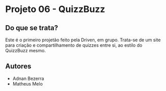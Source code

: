 # Projeto 06 - QuizzBuzz

## Do que se trata?

Este é o primeiro projetão feito pela Driven, em grupo. Trata-se de um site para criação e compartilhamento de quizzes entre si, ao estilo do QuizzBuzz mesmo.

## Autores
- Adnan Bezerra
- Matheus Melo
